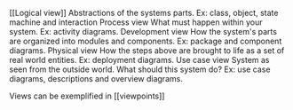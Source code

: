 [[Logical view]]
	Abstractions of the systems parts. Ex: class, object, state machine and interaction 
Process view
	What must happen within your system. Ex: activity diagrams.
Development view
	How the system's parts are organized into modules and components. Ex: package and component diagrams.
Physical view
	How the steps above are brought to life as a set of real world entities. Ex: deployment diagrams.
Use case view
	System as seen from the outside world. What should this system do? Ex: use case diagrams, descriptions and overview diagrams.

Views can be exemplified in [[viewpoints]]